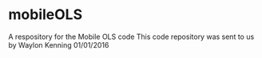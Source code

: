 # mobileOLS
A respository for the Mobile OLS code
This code repository was sent to us by Waylon Kenning 01/01/2016
